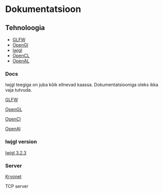 # Dokumentatsioon

## Tehnoloogia
*  [GLFW](https://www.glfw.org)
*  [OpenGl](https://www.opengl.org)
*  [lwjgl](https://www.lwjgl.org)
*  [OpenCL](https://www.khronos.org/opencl/)
*  [OpenAL](http://www.openal.org)


### Docs

lwjgl teegiga on juba kõik ellnevad kaassa. Dokumentatsiooniga oleks ikka vaja tutvuda.

[GLFW](https://www.glfw.org/documentation.html)

[OpenGL](https://www.opengl.org/documentation/)

[OpenCl](https://www.khronos.org/registry/OpenCL/sdk/1.2/docs/man/xhtml/)

[OpenAl](http://www.openal.org/documentation/)


### lwjgl version


[lwjgl 3.2.3](https://www.lwjgl.org/customize)


### Server

[Kryonet](https://github.com/EsotericSoftware/kryonet)

TCP server
